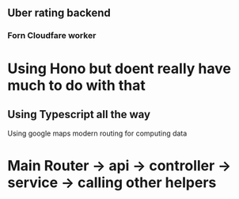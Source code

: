 ## Uber rating backend
### Forn Cloudfare worker 
# Using Hono but doent really have much to do with that
## Using Typescript all the way

Using google maps modern routing for computing data

# Main Router -> api -> controller -> service -> calling other helpers
